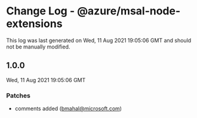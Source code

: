# Change Log - @azure/msal-node-extensions

This log was last generated on Wed, 11 Aug 2021 19:05:06 GMT and should not be manually modified.

<!-- Start content -->

## 1.0.0

Wed, 11 Aug 2021 19:05:06 GMT

### Patches

- comments added (bmahal@microsoft.com)
